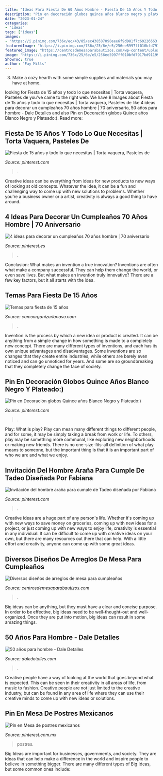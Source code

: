 ```yaml
---
title: "Ideas Para Fiesta De 60 Años Hombre - Fiesta De 15 Años Y Todo Lo Que Necesitas"
description: "Pin en decoración globos quince años blanco negro y plateado:)"
date: "2023-01-24"
categories:
- "ideas"
tags: ["ideas"]
images:
- "https://i.pinimg.com/736x/ec/43/85/ec438507090eee6f9d981f7c69226663.jpg"
featuredImage: "https://i.pinimg.com/736x/25/6e/e5/256ee5997ff010bfd7917bd91199b3b0--birthday-card-design-birthday-cards.jpg"
featured_image: "https://centrosdemesaparabautizos.com/wp-content/uploads/2018/12/arreglos-de-mesa-para-cumpleaños-de-niña-de-2-años.jpg"
image: "https://i.pinimg.com/736x/25/6e/e5/256ee5997ff010bfd7917bd91199b3b0--birthday-card-design-birthday-cards.jpg"
ShowToc: true
author: "Fay Mills"
---
```



3. Make a cozy hearth with some simple supplies and materials you may have at home.

	

		
looking for Fiesta de 15 años y todo lo que necesitas | Torta vaquera, Pasteles de you've came to the right web. We have 8 Images about Fiesta de 15 años y todo lo que necesitas | Torta vaquera, Pasteles de like 4 ideas para decorar un cumpleaños 70 años hombre | 70 aniversario, 50 años para hombre - Dale Detalles and also Pin en Decoración globos Quince años Blanco Negro y Plateado:). Read more:
		
    
## Fiesta De 15 Años Y Todo Lo Que Necesitas | Torta Vaquera, Pasteles De

<img loading=lazy src="https://i.pinimg.com/736x/05/88/c3/0588c39f08b94803f975c839971de42a.jpg" onerror="this.onerror=null;this.src='https://tse3.mm.bing.net/th?id=OIP.ozX1Ub_n57hq1x2_yWxPhQHaJ4&amp;pid=15.1';" alt="Fiesta de 15 años y todo lo que necesitas | Torta vaquera, Pasteles de">

_Source: pinterest.com_

>. 

	

Creative ideas can be everything from ideas for new products to new ways of looking at old concepts. Whatever the idea, it can be a fun and challenging way to come up with new solutions to problems. Whether you're a business owner or a artist, creativity is always a good thing to have around.

    
## 4 Ideas Para Decorar Un Cumpleaños 70 Años Hombre | 70 Aniversario

<img loading=lazy src="https://i.pinimg.com/originals/b7/25/8d/b7258ded21af3057613dc40f4e26007f.jpg" onerror="this.onerror=null;this.src='https://tse2.mm.bing.net/th?id=OIP.mUFxcBcHgwHfpqx8vJ3ywQAAAA&amp;pid=15.1';" alt="4 ideas para decorar un cumpleaños 70 años hombre | 70 aniversario">

_Source: pinterest.es_

>. 

	

Conclusion: What makes an invention a true innovation?
Inventions are often what make a company successful. They can help them change the world, or even save lives. But what makes an invention truly innovative? There are a few key factors, but it all starts with the idea.

    
## Temas Para Fiesta De 15 Años

<img loading=lazy src="http://comoorganizarlacasa.com/wp-content/uploads/2018/05/temas-para-15-años-charro.jpg" onerror="this.onerror=null;this.src='https://tse3.mm.bing.net/th?id=OIP.yRQl7r2iANXwd9Ub0C34UgHaJ3&amp;pid=15.1';" alt="Temas para fiesta de 15 años">

_Source: comoorganizarlacasa.com_

>. 

	

Invention is the process by which a new idea or product is created. It can be anything from a simple change in how something is made to a completely new concept. There are many different types of inventions, and each has its own unique advantages and disadvantages. Some inventions are so changes that they create entire industries, while others are barely even noticed and can go unnoticed for years. And some are so groundbreaking that they completely change the face of society.

    
## Pin En Decoración Globos Quince Años Blanco Negro Y Plateado:)

<img loading=lazy src="https://i.pinimg.com/736x/be/fd/67/befd67280109633fe0e1fcee7a836cf2.jpg" onerror="this.onerror=null;this.src='https://tse1.mm.bing.net/th?id=OIP.N909hp-Svqjueg5dqR0i-gHaEK&amp;pid=15.1';" alt="Pin en Decoración globos Quince años Blanco Negro y Plateado:)">

_Source: pinterest.com_

>. 

	

Play: What is play?
Play can mean many different things to different people, and for some, it may be simply taking a break from work or life. To others, play may be something more communal, like exploring new neighborhoods or making new friends. There is no one-size-fits-all definition of what play means to someone, but the important thing is that it is an important part of who we are and what we enjoy.

    
## Invitación Del Hombre Araña Para Cumple De Tadeo Diseñada Por Fabiana

<img loading=lazy src="https://i.pinimg.com/736x/25/6e/e5/256ee5997ff010bfd7917bd91199b3b0--birthday-card-design-birthday-cards.jpg" onerror="this.onerror=null;this.src='https://tse4.mm.bing.net/th?id=OIP.GgirG7g1weTJDV5aj157iAHaF2&amp;pid=15.1';" alt="Invitación del hombre araña para cumple de Tadeo diseñada por Fabiana">

_Source: pinterest.com_

>. 

	

Creative ideas are a huge part of any person's life. Whether it's coming up with new ways to save money on groceries, coming up with new ideas for a project, or just coming up with new ways to enjoy life, creativity is essential in any individual. It can be difficult to come up with creative ideas on your own, but there are many resources out there that can help. With a little effort and creativity, anyone can come up with some great ideas.

    
## Diversos Diseños De Arreglos De Mesa Para Cumpleaños

<img loading=lazy src="https://centrosdemesaparabautizos.com/wp-content/uploads/2018/12/arreglos-de-mesa-para-cumpleaños-de-niña-de-2-años.jpg" onerror="this.onerror=null;this.src='https://tse4.mm.bing.net/th?id=OIP.3fT-VRdHmRZsmvWEJ_FuqgAAAA&amp;pid=15.1';" alt="Diversos diseños de arreglos de mesa para cumpleaños">

_Source: centrosdemesaparabautizos.com_

>. 

	

Big ideas can be anything, but they must have a clear and concise purpose. In order to be effective, big ideas need to be well-thought-out and well-organized. Once they are put into motion, big ideas can result in some amazing things.

    
## 50 Años Para Hombre - Dale Detalles

<img loading=lazy src="https://i2.wp.com/www.daledetalles.com/wp-content/uploads/2016/02/5027.jpg" onerror="this.onerror=null;this.src='https://tse3.mm.bing.net/th?id=OIP.2aOGxboWM5HdrKwKEfsBAQHaJ4&amp;pid=15.1';" alt="50 años para hombre - Dale Detalles">

_Source: daledetalles.com_

>. 

	

Creative people have a way of looking at the world that goes beyond what is expected. This can be seen in their creativity in all areas of life, from music to fashion. Creative people are not just limited to the creative industry, but can be found in any area of life where they can use their creative minds to come up with new ideas or solutions.

    
## Pin En Mesa De Postres Mexicanos

<img loading=lazy src="https://i.pinimg.com/736x/ec/43/85/ec438507090eee6f9d981f7c69226663.jpg" onerror="this.onerror=null;this.src='https://tse4.mm.bing.net/th?id=OIP.tCEEmz6tQbs6_qdCzv8ayQHaFj&amp;pid=15.1';" alt="Pin en Mesa de postres mexicanos">

_Source: pinterest.com.mx_

>postres. 

	

Big Ideas are important for businesses, governments, and society. They are ideas that can help make a difference in the world and inspire people to believe in something bigger. There are many different types of Big Ideas, but some common ones include: 

